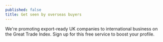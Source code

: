 ```yaml
---
published: false
title: Get seen by overseas buyers
---
```

We're promoting export-ready UK companies to international business on the Great Trade Index. Sign up for this free service to boost your profile.

